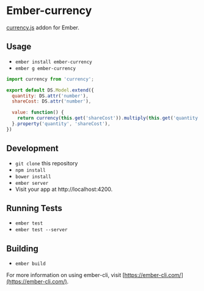 # Ember-currency

[currency.js](https://github.com/scurker/currency.js) addon for Ember.

## Usage

* `ember install ember-currency`
* `ember g ember-currency`

```js
import currency from 'currency';

export default DS.Model.extend({
  quantity: DS.attr('number'),
  shareCost: DS.attr('number'),

  value: function() {
    return currency(this.get('shareCost')).multiply(this.get('quantity')).format();
  }.property('quantity', 'shareCost'),
})

```

## Development

* `git clone` this repository
* `npm install`
* `bower install`
* `ember server`
* Visit your app at http://localhost:4200.

## Running Tests

* `ember test`
* `ember test --server`

## Building

* `ember build`

For more information on using ember-cli, visit [https://ember-cli.com/](https://ember-cli.com/).

